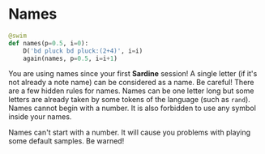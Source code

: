 # Names

```python 
@swim
def names(p=0.5, i=0):
    D('bd pluck bd pluck:(2+4)', i=i)
    again(names, p=0.5, i=i+1)
```

You are using names since your first **Sardine** session! A single letter (if it's not already a note name) can be considered as a name.
Be careful! There are a few hidden rules for names. Names can be one letter long but some letters are already taken by some tokens of the
language (such as `rand`). Names cannot begin with a number. It is also forbidden to use any symbol inside your names.

Names can't start with a number. It will cause you problems with playing some default samples. Be warned!



